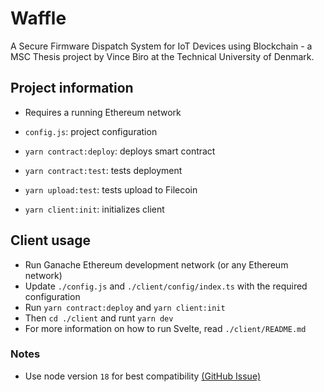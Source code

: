 # Waffle
A Secure Firmware Dispatch System for IoT Devices using Blockchain - a MSC Thesis project by Vince Biro at the Technical University of Denmark.
## Project information
- Requires a running Ethereum network

- `config.js`: project configuration

- `yarn contract:deploy`: deploys smart contract

- `yarn contract:test`: tests deployment

- `yarn upload:test`: tests upload to Filecoin

- `yarn client:init`: initializes client

## Client usage
- Run Ganache Ethereum development network (or any Ethereum network)
- Update `./config.js` and `./client/config/index.ts` with the required configuration  
- Run `yarn contract:deploy` and `yarn client:init`
- Then `cd ./client` and runt `yarn dev`
- For more information on how to run Svelte, read `./client/README.md`

### Notes
- Use node version `18` for best compatibility [(GitHub Issue)](https://github.com/web3-storage/web3.storage/issues/2274)

